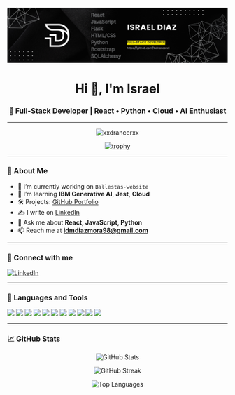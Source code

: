 
<p align="center">
  <img src="https://github.com/XxDrancerxX/XxDrancerxX/blob/main/banner-2.png?raw=true" />
</p>


<h1 align="center">Hi 👋, I'm Israel</h1>
<h3 align="center">🚀 Full-Stack Developer | React • Python • Cloud • AI Enthusiast</h3>

---

<p align="center">
  <img src="https://komarev.com/ghpvc/?username=xxdrancerxx&label=Profile%20views&color=0e75b6&style=flat" alt="xxdrancerxx" />
</p>

<p align="center">
  <a href="https://github.com/ryo-ma/github-profile-trophy">
    <img src="https://github-profile-trophy.vercel.app/?username=xxdrancerxx&theme=gruvbox&margin-w=10&margin-h=15" alt="trophy" />
  </a>
</p>

---

### 🚀 About Me

- 🔭 I’m currently working on `Ballestas-website`
- 🌱 I’m learning **IBM Generative AI**, **Jest**, **Cloud**
- 🛠️ Projects: [GitHub Portfolio](https://github.com/XxDrancerxX)
- ✍️ I write on [LinkedIn](https://www.linkedin.com/in/israel-diaz-241915179/)
- 💬 Ask me about **React, JavaScript, Python**
- 📫 Reach me at **idmdiazmora98@gmail.com**

---

### 🤝 Connect with me

<p align="left">
  <a href="https://www.linkedin.com/in/israel-diaz-241915179/" target="_blank">
    <img src="https://img.shields.io/badge/LinkedIn-0077B5?style=for-the-badge&logo=linkedin&logoColor=white" alt="LinkedIn"/>
  </a>
</p>

---

### 🧰 Languages and Tools

<p align="left">
  <img src="https://img.shields.io/badge/JavaScript-F7DF1E?style=for-the-badge&logo=javascript&logoColor=black"/>
  <img src="https://img.shields.io/badge/React-20232A?style=for-the-badge&logo=react&logoColor=61DAFB"/>
  <img src="https://img.shields.io/badge/Python-3776AB?style=for-the-badge&logo=python&logoColor=white"/>
  <img src="https://img.shields.io/badge/Node.js-339933?style=for-the-badge&logo=nodedotjs&logoColor=white"/>
  <img src="https://img.shields.io/badge/PostgreSQL-336791?style=for-the-badge&logo=postgresql&logoColor=white"/>
  <img src="https://img.shields.io/badge/HTML5-E34F26?style=for-the-badge&logo=html5&logoColor=white"/>
  <img src="https://img.shields.io/badge/CSS3-1572B6?style=for-the-badge&logo=css3&logoColor=white"/>
  <img src="https://img.shields.io/badge/Flask-000000?style=for-the-badge&logo=flask&logoColor=white"/>
  <img src="https://img.shields.io/badge/Jest-C21325?style=for-the-badge&logo=jest&logoColor=white"/>
  <img src="https://img.shields.io/badge/Postman-FF6C37?style=for-the-badge&logo=postman&logoColor=white"/>
  <img src="https://img.shields.io/badge/Figma-F24E1E?style=for-the-badge&logo=figma&logoColor=white"/>
</p>

---

### 📈 GitHub Stats

<p align="center">
  <img src="https://github-readme-stats.vercel.app/api?username=xxdrancerxx&show_icons=true&theme=radical" alt="GitHub Stats" />
</p>

<p align="center">
  <img src="https://github-readme-streak-stats.herokuapp.com/?user=xxdrancerxx&theme=radical" alt="GitHub Streak" />
</p>

<p align="center">
  <img src="https://github-readme-stats.vercel.app/api/top-langs?username=xxdrancerxx&layout=compact&theme=radical" alt="Top Languages" />
</p>
